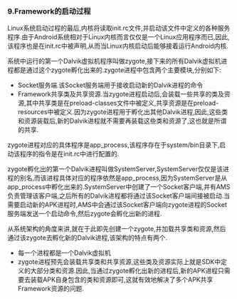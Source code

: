 ### 9.Framework的启动过程

Linux系统启动过程的最后,内核将读取init.rc文件,并启动该文件中定义的各种服务程序.由于Android系统相对于Linux内核而言仅仅是一个Linux应用程序而已,因此,该程序也是在init.rc中被声明,从而当Linux内核启动后能够接着运行Android内核.

系统中运行的第一个Dalvik虚拟机程序叫做zygote,接下来的所有Dalvik虚拟机进程都是通过这个zygote孵化出来的.zygote进程中包含两个主要模块,分别如下:

+ Socket服务端.该Socket服务端用于接收启动新的Dalvik进程的命令
+ Framework共享类及共享资源.当zygote进程启动后,会装载一些共享的类及资源,其中共享类是在preload-classes文件中被定义,共享资源是在preload-resources中被定义.因为zygote进程用于孵化出其他Dalvik进程,因此,这些类和资源装载后,新的Dalvik进程就不需要再装载这些类和资源了,这也就是所谓的共享.

zygote进程对应的具体程序是app_process,该程序存在于system/bin目录下,启动该程序的指令是在init.rc中进行配置的.

zygote孵化出的第一个Dalvik进程叫做SystemServer,SystemServer仅仅是该进程的别名,而该进程具体对应的程序依然是app_process,因为SystemServer是从app_process中孵化出来的.SystemServer中创建了一个Socket客户端,并有AMS负责管理该客户端,之后所有的Dalvik进程都将通过该Socket客户端间接被启动.当需要启动新的APK进程时,AMS中会通过该Socket客户端向zygote进程的Socket服务端发送一个启动命令,然后zygote会孵化出新的进程.

从系统架构的角度来讲,就在于此即先创建一个zygote,并加载共享类和资源,然后通过该zygote去孵化新的Dalvik进程,该架构的特点有两个.

+ 每一个进程都是一个Dalvik虚拟机
+ zygote进程预先会装载共享类和共享资源,这些类及资源实际上就是SDK中定义的大部分类和资源.因此,当通过zygote孵化出新的进程后,新的APK进程只需要去装载APK自身包含的类和资源即可,这就有效地解决了多个APK共享Framework资源的问题.


